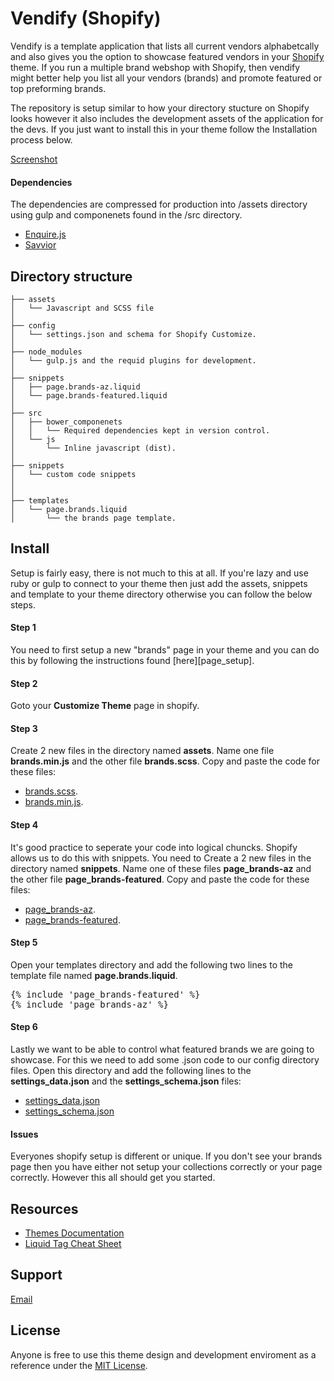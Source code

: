 <h1>Vendify (Shopify)</h1>

Vendify is a template application that lists all current vendors alphabetcally and also gives you the option to showcase featured vendors in your [Shopify](http//shopify.com) theme. If you run a multiple brand webshop with Shopify, then vendify might better help you list all your vendors (brands) and promote featured or top preforming brands. 

<p>
The repository is setup similar to how your directory stucture on Shopify looks however it also includes the development assets of the application for the devs. If you just want to install this in your theme follow the Installation process below.  
</p>

[Screenshot][screenshot]

<h4>Dependencies</h4>
The dependencies are compressed for production into /assets directory using gulp and componenets found in the /src directory.

- [Enquire.js](http://wicky.nillia.ms/enquire.js/)
- [Savvior](https://github.com/attila/savvior)


Directory structure
---------------
```
├── assets
│   └── Javascript and SCSS file
│
├── config
│   └── settings.json and schema for Shopify Customize.
│
├── node_modules
│   └── gulp.js and the requid plugins for development.
│
├── snippets
│   ├── page.brands-az.liquid
│   └── page.brands-featured.liquid
│
├── src
│   ├── bower_componenets
│   │   └── Required dependencies kept in version control.
│   └── js
│       └── Inline javascript (dist).
│
├── snippets
│   └── custom code snippets
│
│
├── templates
│   └── page.brands.liquid
│       └── the brands page template.
```

<h2>Install</h2>
Setup is fairly easy, there is not much to this at all. If you're lazy and use ruby or gulp to connect to your theme then just add the assets, snippets and template to your theme directory otherwise you can follow the below steps. 

<h4>Step 1</h4>
You need to first setup a new "brands" page in your theme and you can do this by following the instructions found [here][page_setup]. 

<h4>Step 2</h4>
Goto your <b>Customize Theme</b> page in shopify.

<h4>Step 3</h4>
Create 2 new files in the directory named <b>assets</b>. Name one file <b>brands.min.js</b> and the other file <b>brands.scss</b>. Copy and paste the code for these files:

- [brands.scss][brands_scss]. 
- [brands.min.js][brands_javascript].

<h4>Step 4</h4>
It's good practice to seperate your code into logical chuncks. Shopify allows us to do this with snippets. You need to Create a 2 new files in the directory named <b>snippets</b>. Name one of these files <b>page_brands-az</b> and the other file <b>page_brands-featured</b>. Copy and paste the code for these files:

- [page_brands-az][brands_az]. 
- [page_brands-featured][brands_featured]. 

<h4>Step 5</h4>
Open your templates directory and add the following two lines to the template file named <b>page.brands.liquid</b>.

<pre>
{% include 'page_brands-featured' %}
{% include 'page_brands-az' %}
</pre>

<h4>Step 6</h4>
Lastly we want to be able to control what featured brands we are going to showcase. For this we need to add some .json code to our config directory files. Open this directory and add the following lines to the <b>settings_data.json</b> and the <b>settings_schema.json</b> files:

- [settings_data.json][settings_data]
- [settings_schema.json][settings_json]

<h4>Issues</h4>
Everyones shopify setup is different or unique. If you don't see your brands page then you have either not setup your collections correctly or your page correctly. However this all should get you started. 

Resources
---------------------
- [Themes Documentation][1] 
- [Liquid Tag Cheat Sheet][2] 


Support
---------------------
[Email](mailto:nicos.savidis@gmail.com)

License
---------------------
Anyone is free to use this theme design and development enviroment as a reference under the [MIT License](LICENSE). 

[screenshot]: https://github.com/Panoply/vendify/blob/master/screenshot.png
[page_setup]: https://docs.shopify.com/manual/your-website/pages/create-page
[brands_scss]: https://github.com/Panoply/vendify/blob/master/assets/brands.scss
[brands_javascript]: https://github.com/Panoply/vendify/blob/master/assets/brands.min.js
[brands_az]: https://github.com/Panoply/vendify/blob/master/snippets/page_brands-az.liquid 
[brands_featured]: https://github.com/Panoply/vendify/blob/master/snippets/page_brands-featured.liquid
[settings_data]: https://github.com/Panoply/vendify/blob/master/config/settings_data.json
[settings_json]: https://github.com/Panoply/vendify/blob/master/config/settings_schema.json


[1]: http://docs.shopify.com/themes
[2]: https://github.com/Shopify/shopify_theme


